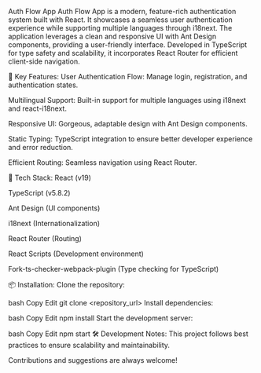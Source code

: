 Auth Flow App
Auth Flow App is a modern, feature-rich authentication system built with React. It showcases a seamless user authentication experience while supporting multiple languages through i18next. The application leverages a clean and responsive UI with Ant Design components, providing a user-friendly interface. Developed in TypeScript for type safety and scalability, it incorporates React Router for efficient client-side navigation.

🌟 Key Features:
User Authentication Flow: Manage login, registration, and authentication states.

Multilingual Support: Built-in support for multiple languages using i18next and react-i18next.

Responsive UI: Gorgeous, adaptable design with Ant Design components.

Static Typing: TypeScript integration to ensure better developer experience and error reduction.

Efficient Routing: Seamless navigation using React Router.

🚀 Tech Stack:
React (v19)

TypeScript (v5.8.2)

Ant Design (UI components)

i18next (Internationalization)

React Router (Routing)

React Scripts (Development environment)

Fork-ts-checker-webpack-plugin (Type checking for TypeScript)

📦 Installation:
Clone the repository:

bash
Copy
Edit
git clone <repository_url>
Install dependencies:

bash
Copy
Edit
npm install
Start the development server:

bash
Copy
Edit
npm start
🛠️ Development Notes:
This project follows best practices to ensure scalability and maintainability.

Contributions and suggestions are always welcome!
